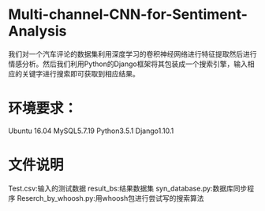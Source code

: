 # Multi-channel-CNN-for-Sentiment-Analysis
我们对一个汽车评论的数据集利用深度学习的卷积神经网络进行特征提取然后进行情感分析。然后我们利用Python的Django框架将其包装成一个搜索引擎，输入相应的关键字进行搜索即可获取到相应结果。
# 环境要求：
Ubuntu 16.04 MySQL5.7.19 Python3.5.1 Django1.10.1
# 文件说明
Test.csv:输入的测试数据 
result_bs:结果数据集 
syn_database.py:数据库同步程序 
Reserch_by_whoosh.py:用whoosh包进行尝试写的搜索算法


